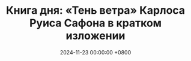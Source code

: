 ---
title: "Книга дня: «Тень ветра» Карлоса Руиса Сафона в кратком изложении"
description: >-
  📚 «Тень ветра» — захватывающий роман Карлоса Руиса Сафона, первый том знаменитой серии «Кладбище забытых книг». История о юном Даниэле, который находит загадочную книгу и погружается в мир тайн, любви и опасностей послевоенной Барселоны. Погрузитесь в "Тень ветра" Карлоса Руиса Сафона! Мистический роман о Барселоне, тайнах и книгах, полный интриг и эмоций.
date: 2024-11-23 00:00:00 +0800
categories: [Мышление, Конспекты-книг]
tags:
  [
    тень-ветра,
    карлос-руис-сафон,
    готический-роман,
    мистика,
    исторический-роман,
    барселона,
    литературная-фикция,
    семейные-тайны,
    взросление,
    испанская-литература,
    любовь-и-потери,
    ностальгия
  ]
image:
alt: Обложка книги Тень ветра Карлос Руис Сафон
fallback:
  - 
  - 
---
